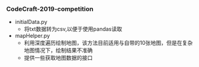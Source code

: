 ### CodeCraft-2019-competition
* initialData.py  
    * 将txt数据转为csv,以便于使用pandas读取
* mapHelper.py
    * 利用深度遍历绘制地图，该方法目前适用与自带的10张地图，但是在复杂地图情况下，绘制结果不准确
    * 提供一些获取地图数据的接口
